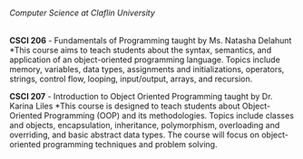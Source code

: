 <h6> Computer Science at Claflin University </h6>

<b>CSCI 206</b> - Fundamentals of Programming taught by Ms. Natasha Delahunt 
	*This course aims to teach students about the syntax, semantics, and application of an object-oriented programming language. Topics include memory, variables, data types, assignments and initializations, operators, strings, control flow, looping, input/output, arrays, and recursion.

<b>CSCI 207</b> - Introduction to Object Oriented Programming taught by Dr. Karina Liles
	*This course is designed to teach students about Object-Oriented Programming (OOP) and its methodologies. Topics include classes and objects, encapsulation, inheritance, polymorphism, overloading and overriding, and basic abstract data types. The course will focus on object-oriented programming techniques and problem solving. 
